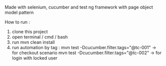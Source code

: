 Made with selenium, cucumber and test ng framework with page object model pattern

How to run : 

1. clone this project
2. open terminal / cmd / bash 
3. run mvn clean install 
4. run automation by tag : 
   mvn test -Dcucumber.filter.tags="@tc-001" -> for checkout scenario 
   mvn test -Dcucumber.filter.tags="@tc-002" -> for login with locked user
